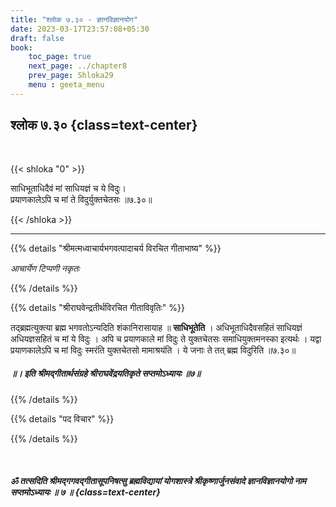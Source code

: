 ```yaml
---
title: "श्लोक ७.३० - ज्ञानविज्ञानयोग"
date: 2023-03-17T23:57:08+05:30
draft: false
book:
    toc_page: true
    next_page: ../chapter8
    prev_page: Shloka29
    menu : geeta_menu
---
```




## श्लोक ७.३० {class=text-center}

<br/>

{{< shloka  "0"  >}}

साधिभूताधिदैवं मां साधियज्ञं च ये विदुः।  
प्रयाणकालेऽपि च मां ते विदुर्युक्तचेतसः ॥७.३०॥

{{< /shloka >}}

---


{{% details "श्रीमत्मध्वाचार्यभगवत्पादाचर्य विरचित  गीताभाष्य" %}}

*आचार्येण टिप्पणी नकृतः*

{{% /details %}}



{{% details "श्रीराघवेन्द्रतीर्थविरचित गीताविवृतिः" %}}

तद्ब्रह्मत्युक्त्या ब्रह्म भगवतोऽन्यदिति शंकानिरासायाह
॥ **साधिभूतेति** । अधिभूताधिदैवसहितं साधियज्ञं 
अधियज्ञसहितं च मां ये विदुः । अपि च प्रयाणकाले मां विदुः ते 
युक्तचेतसः समाधियुक्तमनस्का इत्यर्थः । 
यद्वा प्रयाणकालेऽपि च मां विदुः स्मरंति युक्तचेतसो 
मामाश्रयंति । ये जनाः ते तत्‌ ब्रह्म विदुरिति ॥७.३०॥

##### ॥। इति श्रीमद्गीतार्थसंग्रहे श्रीराघवेंद्रयतिकृते सप्तमोऽध्यायः ॥७॥

{{% /details %}}



{{% details "पद विचार" %}}


{{% /details %}}

</br>

##### ॐ तत्सदिति श्रीमद्गगवद्गीतासूपनिषत्सु ब्रह्मविद्यायां योगशास्त्रे श्रीकृष्णार्जुनसंवादे  ज्ञानविज्ञानयोगो नाम सप्तमोऽध्यायः ॥ ७ ॥ {class=text-center}
